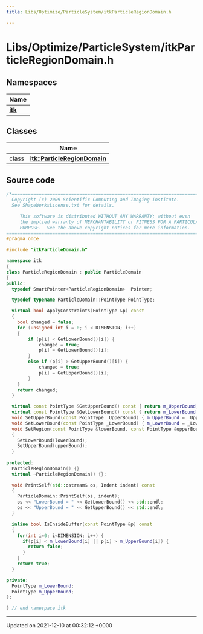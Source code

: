 ```yaml
---
title: Libs/Optimize/ParticleSystem/itkParticleRegionDomain.h

---
```


# Libs/Optimize/ParticleSystem/itkParticleRegionDomain.h



## Namespaces

| Name           |
| -------------- |
| **[itk](../Namespaces/namespaceitk.md)**  |

## Classes

|                | Name           |
| -------------- | -------------- |
| class | **[itk::ParticleRegionDomain](../Classes/classitk_1_1ParticleRegionDomain.md)**  |




## Source code

```cpp
/*=========================================================================
  Copyright (c) 2009 Scientific Computing and Imaging Institute.
  See ShapeWorksLicense.txt for details.

     This software is distributed WITHOUT ANY WARRANTY; without even 
     the implied warranty of MERCHANTABILITY or FITNESS FOR A PARTICULAR 
     PURPOSE.  See the above copyright notices for more information.
=========================================================================*/
#pragma once

#include "itkParticleDomain.h"

namespace itk
{
class ParticleRegionDomain : public ParticleDomain
{
public:
  typedef SmartPointer<ParticleRegionDomain>  Pointer;

  typedef typename ParticleDomain::PointType PointType;

  virtual bool ApplyConstraints(PointType &p) const
  {
    bool changed = false;
    for (unsigned int i = 0; i < DIMENSION; i++)
    {
        if (p[i] < GetLowerBound()[i]) {
            changed = true;
            p[i] = GetLowerBound()[i];
        }
        else if (p[i] > GetUpperBound()[i]) {
            changed = true;
            p[i] = GetUpperBound()[i];
        }
    }
    return changed;
  }

  virtual const PointType &GetUpperBound() const { return m_UpperBound; }
  virtual const PointType &GetLowerBound() const { return m_LowerBound; }
  void SetUpperBound(const PointType _UpperBound) { m_UpperBound = _UpperBound; }
  void SetLowerBound(const PointType _LowerBound) { m_LowerBound = _LowerBound; }
  void SetRegion(const PointType &lowerBound, const PointType &upperBound)
  {
    SetLowerBound(lowerBound);
    SetUpperBound(upperBound);
  }
  
protected:
  ParticleRegionDomain() {}
  virtual ~ParticleRegionDomain() {};

  void PrintSelf(std::ostream& os, Indent indent) const
  {
    ParticleDomain::PrintSelf(os, indent);
    os << "LowerBound = " << GetLowerBound() << std::endl;
    os << "UpperBound = " << GetUpperBound() << std::endl;
  }

  inline bool IsInsideBuffer(const PointType &p) const
  {
    for(int i=0; i<DIMENSION; i++) {
      if(p[i] < m_LowerBound[i] || p[i] > m_UpperBound[i]) {
        return false;
      }
    }
    return true;
  }

private:
  PointType m_LowerBound;
  PointType m_UpperBound;
};

} // end namespace itk
```


-------------------------------

Updated on 2021-12-10 at 00:32:12 +0000
